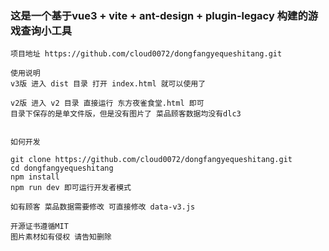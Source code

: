### 这是一个基于vue3 + vite + ant-design + plugin-legacy 构建的游戏查询小工具

```
项目地址 https://github.com/cloud0072/dongfangyequeshitang.git

使用说明
v3版 进入 dist 目录 打开 index.html 就可以使用了

v2版 进入 v2 目录 直接运行 东方夜雀食堂.html 即可
目录下保存的是单文件版，但是没有图片了 菜品顾客数据均没有dlc3


如何开发

git clone https://github.com/cloud0072/dongfangyequeshitang.git
cd dongfangyequeshitang
npm install
npm run dev 即可运行开发者模式

如有顾客 菜品数据需要修改 可直接修改 data-v3.js

开源证书遵循MIT 
图片素材如有侵权 请告知删除

```